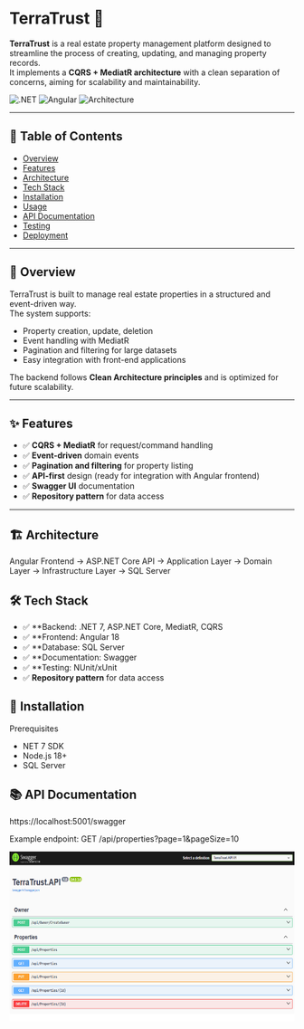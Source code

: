 # TerraTrust 🏢

**TerraTrust** is a real estate property management platform designed to streamline the process of creating, updating, and managing property records.  
It implements a **CQRS + MediatR architecture** with a clean separation of concerns, aiming for scalability and maintainability.

![.NET](https://img.shields.io/badge/.NET-9.0-blue)
![Angular](https://img.shields.io/badge/Angular-18-DD0031)
![Architecture](https://img.shields.io/badge/Architecture-CQRS%20%2B%20MediatR-green)

---

## 📑 Table of Contents
- [Overview](#overview)
- [Features](#features)
- [Architecture](#architecture)
- [Tech Stack](#tech-stack)
- [Installation](#installation)
- [Usage](#usage)
- [API Documentation](#api-documentation)
- [Testing](#testing)
- [Deployment](#deployment)

---

## 📌 Overview
TerraTrust is built to manage real estate properties in a structured and event-driven way.  
The system supports:
- Property creation, update, deletion
- Event handling with MediatR
- Pagination and filtering for large datasets
- Easy integration with front-end applications

The backend follows **Clean Architecture principles** and is optimized for future scalability.

---

## ✨ Features
- ✅ **CQRS + MediatR** for request/command handling
- ✅ **Event-driven** domain events
- ✅ **Pagination and filtering** for property listing
- ✅ **API-first** design (ready for integration with Angular frontend)
- ✅ **Swagger UI** documentation
- ✅ **Repository pattern** for data access

---

## 🏗 Architecture

Angular Frontend → ASP.NET Core API → Application Layer → Domain Layer → Infrastructure Layer → SQL Server

## 🛠 Tech Stack
- ✅ **Backend: .NET 7, ASP.NET Core, MediatR, CQRS
- ✅ **Frontend: Angular 18
- ✅ **Database: SQL Server
- ✅ **Documentation: Swagger
- ✅ **Testing: NUnit/xUnit
- ✅ **Repository pattern** for data access

## 🚀 Installation
Prerequisites
- NET 7 SDK
- Node.js 18+
- SQL Server

## 📚 API Documentation
https://localhost:5001/swagger

Example endpoint:
GET /api/properties?page=1&pageSize=10

          
<img src="https://github.com/ValberX21/TerraTrust/blob/master/TerraTrust.Core/img/terratrustapi.png" width="600" height="300"/>


